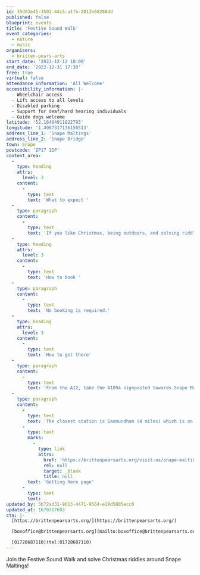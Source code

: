 ```yaml
---
id: 35d03e45-3502-44c5-a1fb-2013b68288dd
published: false
blueprint: events
title: 'Festive Sound Walk'
event_categories:
  - nature
  - music
organisers:
  - britten-pears-arts
start_date: '2022-12-12 10:00'
end_date: '2022-12-31 17:30'
free: true
virtual: false
attendance_information: 'All Welcome'
accessibility_information: |-
  - Wheelchair access
  - Lift access to all levels
  - Disabled parking
  - Support for deaf/hard hearing individuals
  - Guide dogs welcome
latitude: '52.16404911822793'
longitude: '1.4967317136150513'
address_line_1: 'Snape Maltings'
address_line_2: 'Snape Bridge'
town: Snape
postcode: 'IP17 1SP'
content_area:
  -
    type: heading
    attrs:
      level: 3
    content:
      -
        type: text
        text: 'What to expect '
  -
    type: paragraph
    content:
      -
        type: text
        text: 'If you like Christmas, being outdoors, and solving riddles, you will love the Festive Sound Walk at Snape Maltings! Collect your activity sheet from our Visitor Centre and enjoy our Festive Sound Walk. Speakers are set up around the Snape Maltings site playing Christmas songs, will you be able to solve the clues and collect your chocolate coin?'
  -
    type: heading
    attrs:
      level: 3
    content:
      -
        type: text
        text: 'How to book '
  -
    type: paragraph
    content:
      -
        type: text
        text: 'No booking is required.'
  -
    type: heading
    attrs:
      level: 3
    content:
      -
        type: text
        text: 'How to get there'
  -
    type: paragraph
    content:
      -
        type: text
        text: 'From the A12, take the A1094 signposted towards Snape Maltings. Turn right at Snape Church onto the B1069, then continue through the village of Snape before turning left into Snape Maltings (postcode IP17 1SP). There is lots of free parking available on site and four electric charging points.'
  -
    type: paragraph
    content:
      -
        type: text
        text: 'The closest station is Saxmundham (4 miles) which is on the East Suffolk Ipswich - Lowestoft train line. For more information visit the Britten Pears Arts '
      -
        type: text
        marks:
          -
            type: link
            attrs:
              href: 'https://brittenpearsarts.org/visit-us/snape-maltings/getting-here'
              rel: null
              target: _blank
              title: null
        text: 'Getting Here page'
      -
        type: text
        text: .
updated_by: 5b72ad31-9613-4471-9564-e28d5005ecc0
updated_at: 1670317683
cta: |-
  [https://brittenpearsarts.org/](https://brittenpearsarts.org/)

  [boxoffice@brittenpearsarts.org](mailto:boxoffice@brittenpearsarts.org)

  [01728687110](tel:01728687110)
---
```

Join the Festive Sound Walk and solve Christmas riddles around Snape Maltings!